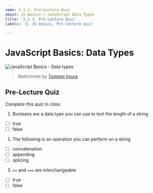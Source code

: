 ```yaml
---
name: 2.1.1. Pre-Lecture Quiz
about: JS Basics / JavaScript Data Types
title: '2.1.1. Pre-Lecture Quiz'
labels: '2. JS basics, Pre-lecture quiz'

---
```

# JavaScript Basics: Data Types

![JavaScript Basics - Data types](https://github.com/Extenza-Academy/WebDev-100_2021-Q1/raw/main/lessons/2-js-basics/1-data-types/images/webdev101-js-datatypes.png)
> Sketchnote by [Tomomi Imura](https://twitter.com/girlie_mac)

## Pre-Lecture Quiz

*Complete this quiz in class*

1. Booleans are a data type you can use to test the length of a string

- [ ] true
- [ ] false

1. The following is an operation you can perform on a string

- [ ] concatenation
- [ ] appending
- [ ] splicing

3. `==` and `===` are interchangeable
   
- [ ] true
- [ ] false
